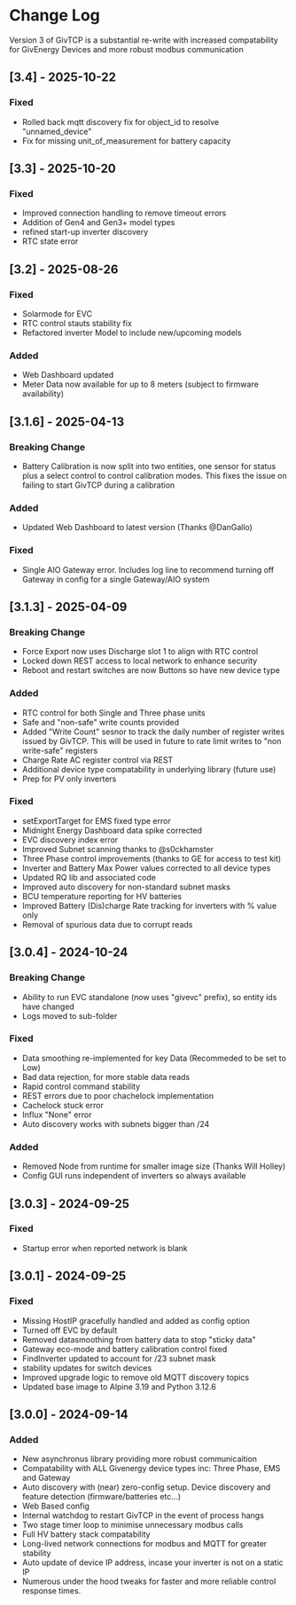
# Change Log

Version 3 of GivTCP is a substantial re-write with increased compatability for GivEnergy Devices and more robust modbus communication

## [3.4] - 2025-10-22
### Fixed
- Rolled back mqtt discovery fix for object_id to resolve "unnamed_device"
- Fix for missing unit_of_measurement for battery capacity

## [3.3] - 2025-10-20
### Fixed
- Improved connection handling to remove timeout errors
- Addition of Gen4 and Gen3+ model types
- refined start-up inverter discovery
- RTC state error


## [3.2] - 2025-08-26
### Fixed
- Solarmode for EVC
- RTC control stauts stability fix
- Refactored inverter Model to include new/upcoming models

### Added
- Web Dashboard updated
- Meter Data now available for up to 8 meters (subject to firmware availability)

## [3.1.6] - 2025-04-13
### Breaking Change
- Battery Calibration is now split into two entities, one sensor for status plus a select control to control calibration modes. This fixes the issue on failing to start GivTCP during a calibration

### Added
- Updated Web Dashboard to latest version (Thanks @DanGallo)

### Fixed
- Single AIO Gateway error. Includes log line to recommend turning off Gateway in config for a single Gateway/AIO system

## [3.1.3] - 2025-04-09
### Breaking Change
- Force Export now uses Discharge slot 1 to align with RTC control
- Locked down REST access to local network to enhance security
- Reboot and restart switches are now Buttons so have new device type

### Added
- RTC control for both Single and Three phase units
- Safe and "non-safe" write counts provided
- Added "Write Count" sesnor to track the daily number of register writes issued by GivTCP. This will be used in future to rate limit writes to "non write-safe" registers
- Charge Rate AC register control via REST
- Additional device type compatability in underlying library (future use)
- Prep for PV only inverters

### Fixed
- setExportTarget for EMS fixed type error
- Midnight Energy Dashboard data spike corrected
- EVC discovery index error
- Improved Subnet scanning thanks to @s0ckhamster
- Three Phase control improvements (thanks to GE for access to test kit)
- Inverter and Battery Max Power values corrected to all device types
- Updated RQ lib and associated code
- Improved auto discovery for non-standard subnet masks
- BCU temperature reporting for HV batteries
- Improved Battery (Dis)charge Rate tracking for inverters with % value only
- Removal of spurious data due to corrupt reads

## [3.0.4] - 2024-10-24
### Breaking Change
- Ability to run EVC standalone (now uses "givevc" prefix), so entity ids have changed
- Logs moved to sub-folder

### Fixed
- Data smoothing re-implemented for key Data (Recommeded to be set to Low)
- Bad data rejection, for more stable data reads
- Rapid control command stability
- REST errors due to poor chachelock implementation
- Cachelock stuck error
- Influx "None" error
- Auto discovery works with subnets bigger than /24

### Added
- Removed Node from runtime for smaller image size (Thanks Will Holley)
- Config GUI runs independent of inverters so always available

## [3.0.3] - 2024-09-25
### Fixed
- Startup error when reported network is blank

## [3.0.1] - 2024-09-25
### Fixed
- Missing HostIP gracefully handled and added as config option
- Turned off EVC by default
- Removed datasmoothing from battery data to stop "sticky data"
- Gateway eco-mode and battery calibration control fixed
- FindInverter updated to account for /23 subnet mask
- stability updates for switch devices
- Improved upgrade logic to remove old MQTT discovery topics
- Updated base image to Alpine 3.19 and Python 3.12.6


## [3.0.0] - 2024-09-14
### Added
- New asynchronus library providing more robust communicaition
- Compatability with ALL Givenergy device types inc: Three Phase, EMS and Gateway
- Auto discovery with (near) zero-config setup. Device discovery and feature detection (firmware/batteries etc...)
- Web Based config
- Internal watchdog to restart GivTCP in the event of process hangs
- Two stage timer loop to minimise unnecessary modbus calls
- Full HV battery stack compatability
- Long-lived network connections for modbus and MQTT for greater stability
- Auto update of device IP address, incase your inverter is not on a static IP
- Numerous under the hood tweaks for faster and more reliable control response times.